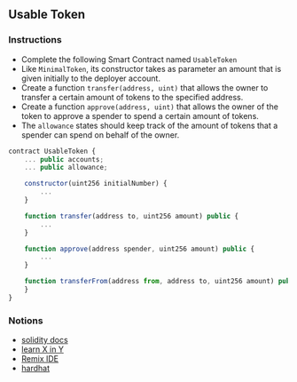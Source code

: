 ## Usable Token

### Instructions

- Complete the following Smart Contract named `UsableToken`
- Like `MinimalToken`, its constructor takes as parameter an amount that is
  given initially to the deployer account.
- Create a function `transfer(address, uint)` that allows the owner to transfer
  a certain amount of tokens to the specified address.
- Create a function `approve(address, uint)` that allows the owner of the token
  to approve a spender to spend a certain amount of tokens.
- The `allowance` states should keep track of the amount of tokens that a
  spender can spend on behalf of the owner.

```js
contract UsableToken {
    ... public accounts;
    ... public allowance;

    constructor(uint256 initialNumber) {
        ...
    }

    function transfer(address to, uint256 amount) public {
        ...
    }

    function approve(address spender, uint256 amount) public {
        ...
    }

    function transferFrom(address from, address to, uint256 amount) public {
    }
}
```

### Notions

- [solidity docs](https://docs.soliditylang.org/)
- [learn X in Y](https://learnxinyminutes.com/docs/solidity/)
- [Remix IDE](https://remix.ethereum.org)
- [hardhat](https://hardhat.org)
